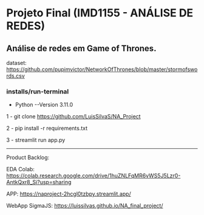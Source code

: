 # Projeto Final (IMD1155 - ANÁLISE DE REDES)

 ## Análise de redes em Game of Thrones.
dataset: https://github.com/pupimvictor/NetworkOfThrones/blob/master/stormofswords.csv

### installs/run-terminal
- Python --Version 3.11.0

1 - git clone https://github.com/LuisSilvaS/NA_Project

2 - pip install -r requirements.txt

3 - streamlit run app.py 


-------------------------------------------------------------------------------------------------------------------
Product Backlog:

EDA Colab: https://colab.research.google.com/drive/1huZNLFqMR6vWS5J5Lzr0-AntkQxr8_Si?usp=sharing

APP: https://naproject-2hcgl0tzbpy.streamlit.app/

WebApp SigmaJS: https://luissilvas.github.io/NA_final_project/
